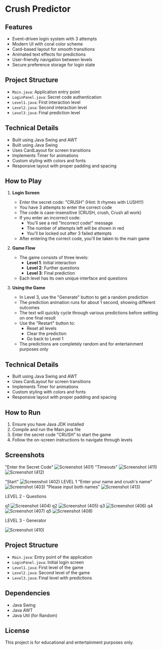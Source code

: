 # Crush Predictor 

## Features

- Event-driven login system with 3 attempts
- Modern UI with coral color scheme
- Card-based layout for smooth transitions
- Animated text effects for predictions
- User-friendly navigation between levels
- Secure preference storage for login state

## Project Structure

- `Main.java`: Application entry point
- `LoginPanel.java`: Secret code authentication
- `Level1.java`: First interaction level
- `Level2.java`: Second interaction level
- `Level3.java`: Final prediction level

## Technical Details

- Built using Java Swing and AWT
- Built using Java Swing
- Uses CardLayout for screen transitions
- Implements Timer for animations
- Custom styling with colors and fonts
- Responsive layout with proper padding and spacing

## How to Play

1. **Login Screen**
   - Enter the secret code: "CRUSH" (Hint: It rhymes with LUSH!!!)
   - You have 3 attempts to enter the correct code
   - The code is case-insensitive (CRUSH, crush, Crush all work)
   - If you enter an incorrect code:
     - You'll see a red "Incorrect code!" message
     - The number of attempts left will be shown in red
     - You'll be locked out after 3 failed attempts
   - After entering the correct code, you'll be taken to the main game

2. **Game Flow**
   - The game consists of three levels:
     - **Level 1**: Initial interaction
     - **Level 2**: Further questions
     - **Level 3**: Final prediction
   - Each level has its own unique interface and questions

3. **Using the Game**
   - In Level 3, use the "Generate" button to get a random prediction
   - The prediction animation runs for about 1 second, showing different outcomes
   - The text will quickly cycle through various predictions before settling on one final result
   - Use the "Restart" button to:
     - Reset all levels
     - Clear the prediction
     - Go back to Level 1
   - The predictions are completely random and for entertainment purposes only

## Technical Details

- Built using Java Swing and AWT
- Uses CardLayout for screen transitions
- Implements Timer for animations
- Custom styling with colors and fonts
- Responsive layout with proper padding and spacing

## How to Run

1. Ensure you have Java JDK installed
2. Compile and run the Main.java file
3. Enter the secret code "CRUSH" to start the game
4. Follow the on-screen instructions to navigate through levels

## Screenshots

"Enter the Secret Code"
![Screenshot (401)](https://github.com/user-attachments/assets/36d2e567-5386-44ab-80f0-9253d1d1eabc)
"Timeouts"
![Screenshot (411)](https://github.com/user-attachments/assets/5a8d4d13-0ccb-4fc7-8f80-51cf7f8dcf87)
![Screenshot (412)](https://github.com/user-attachments/assets/4e18f0c2-5486-42eb-b776-f3af763d47f1)


"Start"
![Screenshot (402)](https://github.com/user-attachments/assets/634266e0-57fb-4e6c-91dc-dc23c04d2ab0)
LEVEL 1
"Enter your name and crush's name"
![Screenshot (403)](https://github.com/user-attachments/assets/f501aa8a-e73c-4c56-a224-365ebc2b31d7)
"Please input both names"
![Screenshot (413)](https://github.com/user-attachments/assets/f0301612-0e9c-484e-a3c5-9b5a0257404c)


LEVEL 2 - Questions

q1 
![Screenshot (404)](https://github.com/user-attachments/assets/338addc5-84dc-46f9-8e3d-5218676260d8)
q2
![Screenshot (405)](https://github.com/user-attachments/assets/d4f92e92-9f60-4e45-a8af-fe9da51c9974)
q3
![Screenshot (406)](https://github.com/user-attachments/assets/40282dc7-ca0d-4856-bcf6-363f9f08990f)
q4
![Screenshot (407)](https://github.com/user-attachments/assets/1c8267ff-3eef-43e0-9977-25fa0da43da8)
q5
![Screenshot (408)](https://github.com/user-attachments/assets/74cb350b-47cc-492a-a774-5bd3fb70fc36)

LEVEL 3 - Generator

![Screenshot (410)](https://github.com/user-attachments/assets/410786aa-7437-46f4-9ff6-875341b3b90d)


## Project Structure

- `Main.java`: Entry point of the application
- `LoginPanel.java`: Initial login screen
- `Level1.java`: First level of the game
- `Level2.java`: Second level of the game
- `Level3.java`: Final level with predictions

## Dependencies

- Java Swing
- Java AWT
- Java Util (for Random)

## License

This project is for educational and entertainment purposes only.

